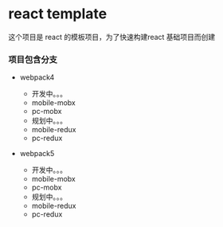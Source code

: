 # react template

这个项目是 react 的模板项目，为了快速构建react 基础项目而创建

### 项目包含分支

- webpack4
    - 开发中。。。
    - mobile-mobx
    - pc-mobx
    - 规划中。。。
    - mobile-redux
    - pc-redux

- webpack5
    - 开发中。。。
    - mobile-mobx
    - pc-mobx
    - 规划中。。。
    - mobile-redux
    - pc-redux
